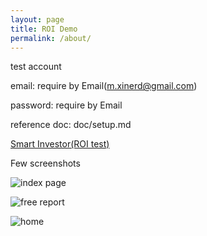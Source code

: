 ```yaml
---
layout: page
title: ROI Demo
permalink: /about/
---
```


test account

email: require by Email(m.xinerd@gmail.com)

password: require by Email 

reference doc:  doc/setup.md


[Smart Investor(ROI test)](http://fmachine.cn/roi/)

Few screenshots

![index page](../images/index.png)

![free report](../images/free_report.png)

![home](../images/home.png)


